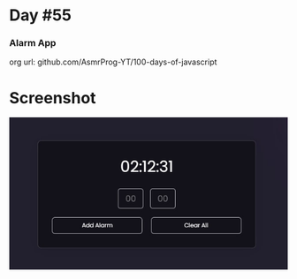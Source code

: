 # Day #55

### Alarm App
org url: github.com/AsmrProg-YT/100-days-of-javascript

# Screenshot
![sc](./screenshot.jpg)
